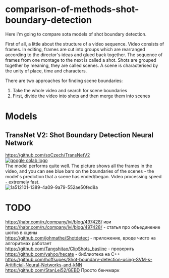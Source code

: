 # comparison-of-methods-shot-boundary-detection

Here i'm going to compare sota models of shot boundary detection.   

First of all, a little about the structure of a video sequence. Video consists of frames. In editing, frames are cut into groups which are rearranged according to the director's ideas and glued back together. The sequence of frames from one montage to the next is called a shot. Shots are grouped together by meaning, they are called scenes. A scene is characterised by the unity of place, time and characters.  

There are two approaches for finding scene boundaries:  
1) Take the whole video and search for scene boundaries  
2) First, divide the video into shots and then merge them into scenes  


# Models
## TransNet V2: Shot Boundary Detection Neural Network

https://github.com/soCzech/TransNetV2  
 <a href="https://colab.research.google.com/drive/1Zaip4cc1FzplanXoviUxN5Zbu4CaoiX5?authuser=1#scrollTo=LHPLHWirC4mQ"><img src="https://colab.research.google.com/assets/colab-badge.svg" alt="google colab logo"></a>  
   The model performs quite well. The picture shows all the frames in the video, and you can see blue bars on the boundaries of the scenes - the model's prediction that a scene has ended/began. Video processing speed - extremely fast.  
 ![1a512101-1389-4a09-9a79-552ae50fed8a](https://user-images.githubusercontent.com/52531828/175001668-7e23894e-c16b-4d6f-8e3e-41d803d444f0.png)
 
 
 
 # TODO  
 
 https://habr.com/ru/company/ivi/blog/497428/                                                          иви  
 https://habr.com/ru/company/ivi/blog/497428/ -                                                        статья про объединение шотов в сцены    
 https://github.com/johmathe/Shotdetect -                                                              приложение, вроде чисто на алгоритмах работает  
 https://github.com/Tangshitao/ClipShots_basline -                                                     проверить  
 https://github.com/yahoo/hecate -                                                                     библиотека на C++  
 https://github.com/hoffsupes/Shot-boundary-detection-using-SVM-s-Aritificial-Neural-Networks-and-kNN  
 https://github.com/StanLei52/GEBD                                                                      Просто бенчмарк

 
 

